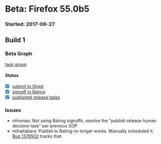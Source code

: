 # Beta: Firefox 55.0b5

### Started: 2017-06-27

## Build 1

### Beta Graph
[task group](https://tools.taskcluster.net/push-inspector/#/nGJEKlMLTuCsHi7bdW0SjQ)


#### Status
- [x] [submit to Shipit](https://wiki.mozilla.org/Release:Release_Automation_on_Mercurial:Starting_a_Release#Submit_to_Ship_It)
- [x] [signoff in Balrog](../how-tos/relpro.md#3-signoffs)
- [x] [published release tasks](../how-tos/relpro.md#4-publish-release)

### Issues
- nthomas: Not using Balrog signoffs, resolve the "publish release human decision task" per previous SOP
- mihaitabara: Publish to Balrog no longer works. Manually scheduled it. [Bug 1376502](https://bugzil.la/1376502) tracks that.


